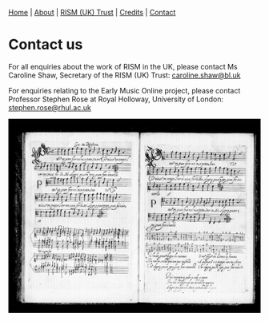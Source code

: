 [Home](/) | [About](/about) | [RISM (UK) Trust](/rism_uk_trust) | [Credits](/acknowledgements) | [Contact](/contact)  
  
# Contact us  

For all enquiries about the work of RISM in the UK, please contact Ms Caroline Shaw, Secretary of the RISM (UK) Trust: [caroline.shaw@bl.uk](mailto:caroline.shaw@bl.uk)

For enquiries relating to the Early Music Online project, please contact Professor Stephen Rose at Royal Holloway, University of London: [stephen.rose@rhul.ac.uk](mailto:stephen.rose@rhul.ac.uk)  

![Canzonette a quattro voci (Rome: Simone Verovio, 1591)](K8h23_small.jpg)
